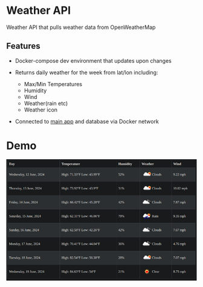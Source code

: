# Weather API
Weather API that pulls weather data from OpenWeatherMap

## Features
- Docker-compose dev environment that updates upon changes
- Returns daily weather for the week from lat/lon including:

  - Max/Min Temperatures
  - Humidity
  - Wind
  - Weather(rain etc)
  - Weather icon
- Connected to [main app](https://github.com/Ramsey2022/day_planner) and database via Docker network

# Demo
<img src="img/planner_weather_demo.png" alt="weather api demo">